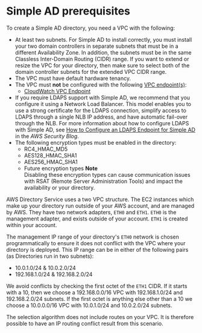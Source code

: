 # Simple AD prerequisites<a name="prereq_simple"></a>

To create a Simple AD directory, you need a VPC with the following: 
+ At least two subnets\. For Simple AD to install correctly, you must install your two domain controllers in separate subnets that must be in a different Availability Zone\. In addition, the subnets must be in the same Classless Inter\-Domain Routing \(CIDR\) range\. If you want to extend or resize the VPC for your directory, then make sure to select both of the domain controller subnets for the extended VPC CIDR range\.
+ The VPC must have default hardware tenancy\.
+ The VPC must **not** be configured with the following [VPC endpoint\(s\)](https://docs.aws.amazon.com/vpc/latest/userguide/vpc-endpoints.html):
  + [CloudWatch VPC Endpoint](https://docs.aws.amazon.com/AmazonCloudWatch/latest/monitoring/cloudwatch-and-interface-VPC.html)
+ If you require LDAPS support with Simple AD, we recommend that you configure it using a Network Load Balancer\. This model enables you to use a strong certificate for the LDAPS connection, simplify access to LDAPS through a single NLB IP address, and have automatic fail\-over through the NLB\. For more information about how to configure LDAPS with Simple AD, see [How to Configure an LDAPS Endpoint for Simple AD](https://aws.amazon.com/blogs/security/how-to-configure-ldaps-endpoint-for-simple-ad/) in the *AWS Security Blog*\.
+ The following encryption types must be enabled in the directory: 
  + RC4\_HMAC\_MD5
  + AES128\_HMAC\_SHA1
  + AES256\_HMAC\_SHA1
  + Future encryption types
**Note**  
Disabling these encryption types can cause communication issues with RSAT \(Remote Server Administration Tools\) and impact the availability or your directory\.

AWS Directory Service uses a two VPC structure\. The EC2 instances which make up your directory run outside of your AWS account, and are managed by AWS\. They have two network adapters, `ETH0` and `ETH1`\. `ETH0` is the management adapter, and exists outside of your account\. `ETH1` is created within your account\. 

The management IP range of your directory's `ETH0` network is chosen programmatically to ensure it does not conflict with the VPC where your directory is deployed\. This IP range can be in either of the following pairs \(as Directories run in two subnets\):
+ 10\.0\.1\.0/24 & 10\.0\.2\.0/24 
+ 192\.168\.1\.0/24 & 192\.168\.2\.0/24 

We avoid conflicts by checking the first octet of the `ETH1` CIDR\. If it starts with a 10, then we choose a 192\.168\.0\.0/16 VPC with 192\.168\.1\.0/24 and 192\.168\.2\.0/24 subnets\. If the first octet is anything else other than a 10 we choose a 10\.0\.0\.0/16 VPC with 10\.0\.1\.0/24 and 10\.0\.2\.0/24 subnets\. 

The selection algorithm does not include routes on your VPC\. It is therefore possible to have an IP routing conflict result from this scenario\. 
